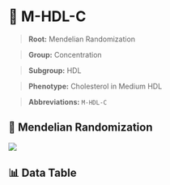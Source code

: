 # 🧪 M-HDL-C

> **Root:** Mendelian Randomization

> **Group:** Concentration  

> **Subgroup:** HDL

> **Phenotype:** Cholesterol in Medium HDL  

> **Abbreviations:** `M-HDL-C`

## 🧬 Mendelian Randomization  

<img src="/MR/Figures/Inverse/MhengxianHDLhengxianC.png"/>


## 📊 Data Table


<CsvTableMRI src="/public/MR/Data/Inverse/MhengxianHDLhengxianC.csv"/>
